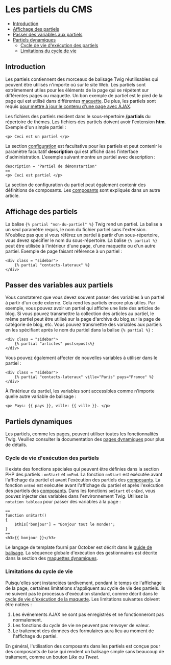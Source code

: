 # Les partiels du CMS

- [Introduction](#introduction)
- [Affichage des partiels](#rendering-partials)
- [Passer des variables aux partiels](#partial-variables)
- [Partiels dynamiques](#dynamic-partials)
  - [Cycle de vie d'exécution des partiels](#partial-life-cycle)
  - [Limitations du cycle de vie](#life-cycle-limitations)

<a name="introduction"></a>
## Introduction

Les partiels contiennent des morceaux de balisage Twig réutilisables qui peuvent être utilisés n'importe où sur le site Web.
Les partiels sont extrêmement utiles pour les éléments de la page qui se répètent sur différentes pages ou maquette.
Un bon exemple de partiel est le pied de la page qui est utilisé dans différentes [maquette](layouts).
De plus, les partiels sont requis [pour mettre à jour le contenu d'une page avec AJAX](../ajax/update-partials).

Les fichiers des partiels résident dans le sous-répertoire **/partials** du répertoire de thèmes.
Les fichiers des partiels doivent avoir l'extension **htm**.
Exemple d'un simple partiel :

    <p> Ceci est un partiel </p>

La section [configuration](themes#configuration-section) est facultative pour les partiels et peut contenir le paramètre facultatif **description** qui est affiché dans l'interface d'administration.
L'exemple suivant montre un partiel avec description :

    description = "Partiel de démonstartion"
    ==
    <p> Ceci est partiel </p>

La section de configuration du partiel peut également contenir des définitions de composants.
Les [composants](components) sont expliqués dans un autre article.

<a name="rendering-partials"></a>
## Affichage des partiels

La balise `{% partial "non-du-partiel" %}` Twig rend un partiel.
La balise a un seul paramètre requis, le nom du fichier partiel sans l'extension.
N'oubliez pas que si vous référez un partiel à partir d'un sous-répertoire, vous devez spécifier le nom du sous-répertoire.
La balise `{% partial %}` peut être utilisée à l'intérieur d'une page, d'une maquette ou d'un autre partiel.
Exemple de page faisant référence à un partiel :

    <div class = "sidebar">
        {% partial "contacts-lateraux" %}
    </div>

<a name="partial-variables"></a>
## Passer des variables aux partiels

Vous constaterez que vous devez souvent passer des variables à un partiel à partir d'un code externe.
Cela rend les partiels encore plus utiles. Par exemple, vous pouvez avoir un partiel qui affiche une liste des articles de blog.
Si vous pouvez transmettre la collection des articles au partiel,
le même partiel peut être utilisé sur la page d'archive du blog,sur la page de catégorie de blog, etc.
Vous pouvez transmettre des variables aux partiels en les spécifiant après le nom du partiel dans la balise `{% partial %}` :

    <div class = "sidebar">
        {% partial "articles" posts=posts%}
    </div>

Vous pouvez également affecter de nouvelles variables à utiliser dans le partiel :

    <div class = "sidebar">
        {% partial "contacts-lateraux" ville="Paris" pays="France" %}
    </div>

À l'intérieur du partiel, les variables sont accessibles comme n'importe quelle autre variable de balisage :

    <p> Pays: {{ pays }}, ville: {{ ville }}. </p>

<a name="dynamic-partials"></a>
## Partiels dynamiques

Les partiels, comme les pages, peuvent utiliser toutes les fonctionnalités Twig.
Veuillez consulter la documentation des [pages dynamiques](pages#dynamic-pages) pour plus de détails.

<a name="partial-life-cycle"></a>
### Cycle de vie d'exécution des partiels

Il existe des fonctions spéciales qui peuvent être définies dans la section PHP des partiels : `onStart` et `onEnd`.
La fonction `onStart` est exécutée avant l'affichage du partiel et avant l'exécution des partiels des [composants](components).
La fonction `onEnd` est exécutée avant l'affichage du partiel et après l'exécution des partiels des [composants](components).
Dans les fonctions `onStart` et `onEnd`, vous pouvez injecter des variables dans l'environnement Twig.
Utilisez la `notation tableau` pour passer des variables à la page :

    ==
    function onStart()
    {
        $this['bonjour'] = "Bonjour tout le monde!";
    }
    ==
    <h3>{{ bonjour }}</h3>

Le langage de template fourni par October est décrit dans le [guide de balisage](../markup).
La séquence globale d'exécution des gestionnaires est décrite dans la section des [maquettes dynamiques](layouts#dynamic-layouts).

<a name="life-cycle-limitations"></a>
### Limitations du cycle de vie

Puisqu'elles sont instanciées tardivement, pendant le temps de l'affichage de la page, certaines limitations s'appliquent au cycle de vie des partiels.
Ils ne suivent pas le processus d'exécution standard, comme décrit dans le [cycle de vie d'exécution de la maquette](layouts#dynamic-layouts).
Les limitations suivantes doivent être notées :

1. Les événements AJAX ne sont pas enregistrés et ne fonctionneront pas normalement.
1. Les fonctions du cycle de vie ne peuvent pas renvoyer de valeur.
1. Le traitement des données des formulaires aura lieu au moment de l'affichage du partiel.

En général, l'utilisation des composants dans les partiels est conçue pour
des composants de base qui rendent un balisage simple sans beaucoup de traitement, comme un bouton _Like_ ou _Tweet_.
